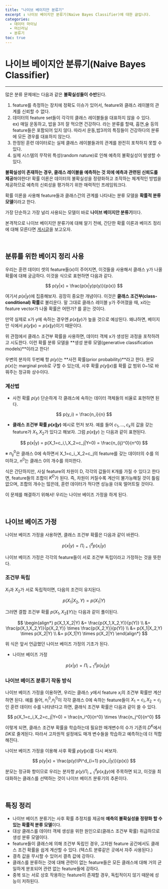 ```yaml
---
title: "나이브 베이지안 분류기"
excerpt : 나이브 베이지안 분류기(Naive Bayes Classifier)에 대한 글입니다.
categories:
  - 데이터 마이닝
  - 머신러닝
  - 분류기
toc: true
---
```


# 나이브 베이지안 분류기(Naive Bayes Classifier)
---

많은 분류 문제에는 다음과 같은 **불확실성들이 수반**된다.

1. feature를 측정하는 장치에 정확도 이슈가 있어서, feature와 클래스 레이블의 관계를 신뢰할 수 없다.<br/>
2. 데이터의 feature set들이 각각의 클래스 레이블들을 대표하지 않을 수 있다.<br/>
  ex) 매일 운동하고, 밥을 3끼 잘 먹으면 건강하다. 라는 분류를 할때, 흡연,술 등의 feature들은 포함되어 있지 않다. 따라서 
  운동,밥3끼의 특징들이 건강하다의 분류에 모든 경우를 대표하지 않는다.  <br/>
3. 한정된 훈련 데이터로는 실제 클래스 레이블들과의 관계를 완전히 포착하지 못할 수 있다. <br/>
4. 실제 시스템의 무작위 특성(random nature)로 인해 예측의 불확실성이 발생할 수 있다.<br/>

**불확실성이 존재하는 경우, 클래스 레이블을 예측하는 것 외에 예측과 관련된 신뢰도를 제공**해야한다!
확률 이론은 데이터의 불확실성을 정량화하고 조작하는 체계적인 방법을 제공하므로 예측의 신뢰성을 평가하기 위한 매력적인 프레임워크다.

확률 이론을 사용해 feature들과 클래스간의 관계를 나타내는 분류 모델을 **확률적 분류 모델**이라고 한다. 

가장 단순하고 가장 널리 사용되는 모델이 바로 **나이브 베이지안 분류기**이다.

본격적으로 나이브 베이지안 분류기에 대해 알기 전에, 간단한 확률 이론과 베이즈 정리에 대해 모른다면 [게시글](https://yhyuntak.github.io/%ED%8C%A8%ED%84%B4%20%EC%9D%B8%EC%8B%9D%EA%B3%BC%20%EB%A8%B8%EC%8B%A0%20%EB%9F%AC%EB%8B%9D/%EA%B0%84%EB%8B%A8%ED%95%9C-%ED%99%95%EB%A5%A0-%EA%B0%9C%EB%85%90%EB%93%A4/)을 보고오자.

<br/>

## 분류를 위한 베이지 정리 사용

우리는 훈련 데이터 셋의 feature들(x)이 주어지면, 이것들을 사용해서 클래스 y가 나올 확률에 대해 궁금하다. 이것을 식으로 표현하면 다음과 같다.

$$
p(y|x) = \frac{p(x|y)p(y)}{p(x)}
$$

여기서 $p(x|y)$에 집중해보자. 굉장히 중요한 개념이다. 이것은 **클래스 조건부(class-conditional) 확률**로 불리운다.
말 그대로 클래스 레이블 y가 주어졌을 때, x라는 feature vector가 나올 확률은 어떤가? 를 묻는 것이다.

만약 실제로 x가 y에 속하는 경우엔 $p(x\|y)$가 높을 것으로 예상된다. 왜냐하면, 베이지안 식에서 $p(y\|x) \propto p(x\|y)$이기 때문이다.

위 관점에서 클래스 조건부 확률을 사용하면, 데이터 객체 x가 생성된 과정을 포착하려고 시도한다. 이런 확률 분류 모델을 **생성 분류 모델(generative classification models)**이라고 한다!

우변의 분자의 두번째 항 $p(y)$는 **사전 확률(prior probability)**라고 한다. 분모 $p(x)$는 marginal prob로 구할 수 있는데, 사후 확률 $p(y\|x)$를 확률 값 범위 0~1로 바꿔주는 정규화 상수이다.

### 계산법

* 사전 확률 $p(y)$
단순하게 각 클래스에 속하는 데이터 객체들의 비율로 표현하면 된다. 

$$
p(y_i) = \frac{n_i}{n}
$$

* **클래스 조건부 확률 $p(x\|y)$**
예시로 먼저 보자. 예를 들어 $c_1,...,c_k$의 값을 갖는 feature가 $X_1,X_2$가 있다고 해보자. 그럼 $p(x\|y)$ 는 다음과 같이 표현된다.

$$
p(x|y) = p(X_1=c_i,\,X_2=c_j|Y=0) = \frac{n_{ij}^0}{n^0}
$$

※ $n_{ij}^0$은 클래스 0에 속하면서 X_1=c_i,\,X_2=c_j의 feature를 갖는 데이터의 수를 의미하고, $n^0$는 클래스 0의 개수를 의미한다.

식은 간단하지만, 사실 feature의 차원이 D, 각각의 값들이 K개를 가질 수 있다고 한다면, feature들의 조합이 $K^D$가 된다. 즉, 차원이 커질수록 계산이 불가능해질 것이 틀림없으며,
조합의 개수는 많은데, 훈련 데이터가 적다면 성능을 더욱 떨어트릴 것이다.

이 문제를 해결하기 위해서! 우리는 나이브 베이즈 가정을 하게 된다.

<br/>

## 나이브 베이즈 가정

나이브 베이즈 가정을 사용하면, 클래스 조건부 확률은 다음과 같이 바뀐다.

$$
p(x|y) = \Pi_{i=1}^d p(x_i|y)
$$

나이브 베이즈 가정은 각각의 feature들이 서로 조건부 독립이라고 가정하는 것을 뜻한다. 

### 조건부 독립

$X_1$과 $X_2$가 서로 독립적이면, 다음의 조건이 유지된다.

$$
p(X_1|X_2,Y)=p(X_1|Y)
$$

그러면 결합 조건부 확률 $p(X_1,X_2\|Y)$는 다음과 같이 풀이된다.

$$
\begin{align*}
p(X_1,X_2|Y) &= \frac{p(X_1,X_2,Y)}{p(Y)}  \\
&= \frac{p(X_1,X_2,Y)}{p(X_2,Y)} \times \frac{p(X_2,Y)}{p(Y)} \\
&= p(X_1|X_2,Y) \times p(X_2|Y) \\
&= p(X_1|Y) \times p(X_2|Y)
\end{align*}
$$

위 식은 앞서 언급했던 나이브 베이즈 가정의 기초가 된다.

* 나이브 베이즈 가정 

  $$
  p(x|y) = \Pi_{i=1}^d p(x_i|y)
  $$

### 나이브 베이즈 분류기 작동 방식

나이브 베이즈 가정을 이용하면, 우리는 클래스 $y$에서 feature $x_i$의 조건부 확률만 계산하면 된다.
예를 들어, $n_i^0$,$n_j^0$이 각각 클래스 0에 속하는 feature들이 $X_1=c_i,X_2=c_j$인 훈련 데이터 수를 나타낸다고 하면, 클래식 조건부 확률은 다음과 같이 쓸 수 있다.

$$
p(X_1=c_i,X_2=c_j|Y=0) = \frac{n_i^0}{n^0} \times \frac{n_j^0}{n^0}
$$

이렇게 되면, 클래스 조건부 확률을 학습하는데 필요한 매개변수의 수가 기존의 $D^K$에서 $DK$로 줄게된다. 따라서 고차원적 설정에도 매개 변수들을 학습하고 예측하는데 더 적합해진다.

나이브 베이즈 가정을 이용해 사후 확률 $p(y\|x)$를 다시 써보자.

$$
p(y|x) = \frac{p(y)\Pi^d_{i=1} p(x_i|y)}{p(x)}
$$

분모는 정규화 항이므로 우리는 분자항 $p(y)\Pi^d_{i=1} p(x_i\|y)$에 주목하면 되고, 이것을 최대화하는 클래스를 선택하는 것이 나이브 베이즈 분류기의 추론이다.


<br/>

## 특징 정리

* 나이브 베이즈 분류기는 사후 확률 추정치를 제공해 **예측의 불확실성을 정량화 할 수 있는 확률적 분류 모델**이다.
* 대상 클래스를 데이터 객체 생성을 위한 원인으로(클래스 조건부 확률) 취급하므로 생성 분류 모델이다.
* feature들이 클래스에 의해 조건부 독립인 경우, 고차원 feature 공간에서도 클래스 조건 확률을 쉽게 계산할 수 있다. (텍스트 분류같은 곳에서 자주 사용된다.)
* 결측 값을 무시할 수 있어서 결측 값에 강하다.
* 클래스를 분류하는 것에 대해 관련이 없는 feature들은 모든 클래스에 대해 거의 균일하게 분포되어 관련 없는 feature들에 강하다.
* 중복 또는 서로 상호 작용하는 feature이 존재할 경우, 독립적이지 않기 때문에 성능이 저하된다.